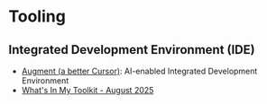 # Tooling

## Integrated Development Environment (IDE)

- [Augment (a better Cursor)](https://augmentcode.com): AI-enabled Integrated Development Environment
- [What's In My Toolkit - August 2025](https://hyperdev.matsuoka.com/p/whats-in-my-toolkit-august-2025)


